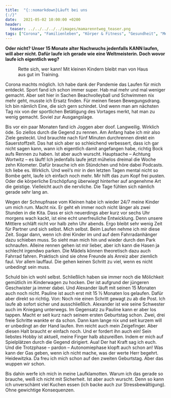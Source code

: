 ```yaml
---
title:  "{::nomarkdown}Läuft bei uns
{:/}"
date:   2021-05-02 10:00:00 +0200
header:
  teaser: ../../../../../images/mamarenntweg_teaser.png
tags: ["Corona", "Familienleben", "Körper & Fitness", "Gesundheit", "Meilensteine"]
---
```


**Oder nicht? Unser 15 Monate alter Nachwuchs jedenfalls KANN laufen, will aber nicht. Dafür laufe ich gerade wie eine Weltmeisterin. Doch wovor laufe ich eigentlich weg?**

<figure>
  <img src="../../../../../images/mamarenntweg.png" alt="">
  <figcaption>Rette sich, wer kann! Mit kleinen Kindern bleibt man von Haus aus gut im Training.</figcaption>
</figure> 

Corona machts möglich. Ich habe dank der Pandemie das Laufen für mich entdeckt. Sport fand ich schon immer super. Hab mal mehr und mal weniger gemacht. Aber seit hier in Sachen Beachvolleyball und Schwimmen nix mehr geht, musste ich Ersatz finden. Für meinen fiesen Bewegungsdrang. Ich bin nämlich Eine, die sich gern schindet. Und wenn man am nächsten Tag nix von der sportlichen Betätigung des Vortages merkt, hat man zu wenig gemacht. Soviel zur Ausgangslage. 

Bis vor ein paar Monaten fand ich Joggen aber doof. Langweilig. Wirklich öde. So ziellos durch die Gegend zu rennen. Am Anfang habe ich mir also Ziele gesteckt. Und brauchte nach fünf Minuten durchrennen direkt ein Sauerstoffzelt. Das hat sich aber so schleichend verbessert, dass ich gar nicht sagen kann, wann ich eigentlich damit angefangen habe, richtig Bock aufs Rennen zu haben. Ist aber auch wurscht. Hauptsache – Achtung Wortwitz – es läuft! Ich jedenfalls laufe jetzt mühelos dreimal die Woche zehn Kilometer. Dafür brauche ich ein Stündchen und höre dabei Podcasts. Ich liebe es. Wirklich. Und weil‘s mir in den letzten Tagen mental nicht so Bombe geht, laufe ich einfach noch mehr. Mir hilft das zum Kopf frei pusten. Oder die körperliche Erschöpfung überwiegt hinterher auf angenehme Art die geistige. Vielleicht auch die nervliche. Die Tage fühlen sich nämlich gerade sehr lang an. 

Wegen der Schnupfnase vom Kleinen habe ich wieder 24/7 meine Kinder um mich rum. Macht nix. Er geht eh immer noch nicht länger als zwei Stunden in die Kita. Dass er sich neuerdings aber kurz vor sechs Uhr morgens wach kackt, ist eine echt unerfreuliche Entwicklung. Denn unsere Mittlere schläft nicht vor halb zehn Uhr abends. Ergo bleibt sehr wenig Zeit für Partner und sich selbst. Mich selbst. Beim Laufen nehme ich mir diese Zeit. Sogar dann, wenn ich drei Kinder im und auf dem Fahrradanhänger dazu schieben muss. So sieht man mich hin und wieder durch den Park schnaufen. Alleine rennen gehen ist mir lieber, aber ich kann die Hasen ja schlecht irgendwo parken. Die Mädels können theoretisch dazu auch Fahrrad fahren. Praktisch sind sie ohne Freunde als Anreiz aber ziemlich faul. Vor allem lauffaul. Die gehen keinen Schritt zu viel, wenn es nicht unbedingt sein muss. 

Schuld bin ich wohl selbst. Schließlich haben sie immer noch die Mölichkeit gemütlich im Kinderwagen zu hocken. Der ist aufgrund der jüngeren Geschwister ja immer dabei. Und Alexander läuft mit seinen 15 Monaten auch noch nicht. Pauline ist auch erst mit 15 ½ Monaten los gelaufen. Dafür aber direkt so richtig. Von: Noch nie einen Schritt gewagt zu ab die Post. Ich laufe ab sofort sicher und ausschließlich. Alexander ist wie seine Schwester auch im Kniegang unterwegs. Im Gegensatz zu Pauline kann er aber los tappen. Macht er seit kurz nach seinem ersten Geburtstag schon. Zwei, drei freie Schritte wankte er da schon. Dann kam lange nix und seit kurzem will er unbedingt an der Hand laufen. Ihm reicht auch mein Zeigefinger. Aber diesen Halt braucht er einfach noch. Und er fordert ihn auch ein! Sein liebstes Hobby ist aktuell, meine Finger halb abzureißen. Indem er mich auf Spielplätzen durch die Gegend dirigiert. Aua! Der hat Kraft sag ich euch. Und die Trotzphase – pardon – Autonomiephase klopft auch schon an! Was kann der Gas geben, wenn ich nicht mache, was der werte Herr begehrt. Heidewitzka. Da freu ich mich schon auf den zweiten Geburtstag. Aber das wuppen wir schon. 

Bis dahin werfe ich mich in meine Laufklamotten. Warum ich das gerade so brauche, weiß ich nicht mit Sicherheit. Ist aber auch wurscht. Denn so kann ich unverschämt viel Kuchen essen (ich backe auch zur Stressbewältigung). Ohne gewichtige Konsequenzen.


 






 


 
 






















 








 

   



















  












 






 





  


  






					 


 
 








